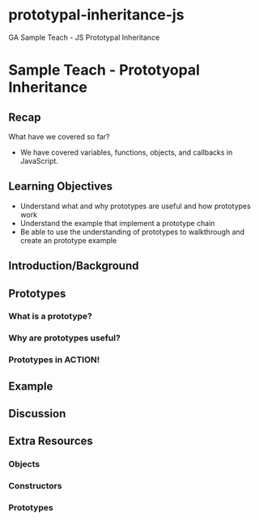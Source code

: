 # prototypal-inheritance-js
GA Sample Teach - JS Prototypal Inheritance 

# Sample Teach - Prototyopal Inheritance 

## Recap 
What have we covered so far? 
* We have covered variables, functions, objects, and callbacks in JavaScript. 

## Learning Objectives 
* Understand what and why prototypes are useful and how prototypes work
* Understand the example that implement a prototype chain
* Be able to use the understanding of prototypes to walkthrough and create an prototype example 



## Introduction/Background

## Prototypes
### What is a prototype? 

### Why are prototypes useful? 

### Prototypes in ACTION! 


## Example 


## Discussion 






## Extra Resources 
### Objects 

### Constructors

### Prototypes
